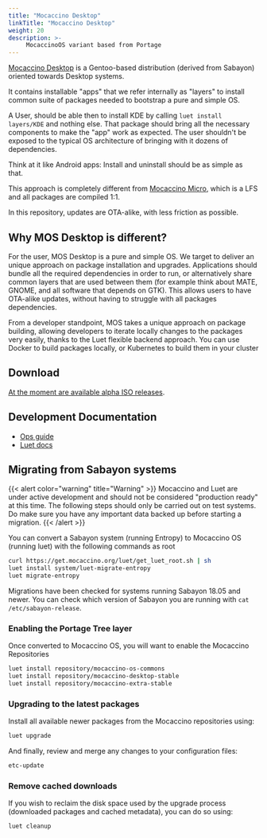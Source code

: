 ```yaml
---
title: "Mocaccino Desktop"
linkTitle: "Mocaccino Desktop"
weight: 20
description: >-
     MocaccinoOS variant based from Portage
---
```


[Mocaccino Desktop](https://github.com/mocaccinoOS/desktop) is a Gentoo-based distribution (derived from Sabayon) oriented towards Desktop systems.

It contains installable "apps" that we refer internally as "layers" to install common suite of packages needed to bootstrap a pure and simple OS.

A User, should be able then to install KDE by calling `luet install layers/KDE` and nothing else. That package should bring all the necessary components to make the "app" work as expected. The user shouldn't be exposed to the typical OS architecture of bringing with it dozens of dependencies. 

Think at it like Android apps: Install and uninstall should be as simple as that.

This approach is completely different from [Mocaccino Micro](https://github.com/mocaccinoOS/mocaccino-micro), which is a LFS and all packages are compiled 1:1. 

In this repository, updates are OTA-alike, with less friction as possible.

## Why MOS Desktop is different?

For the user, MOS Desktop is a pure and simple OS. We target to deliver an unique approach on package installation and upgrades. Applications should bundle all the required dependencies in order to run, or alternatively share common layers that are used between them (for example think about MATE, GNOME, and all software that depends on GTK). This allows users to have OTA-alike updates, without having to struggle with all packages dependencies.

From a developer standpoint, MOS takes a unique approach on package building, allowing developers to iterate locally changes to the packages very easily, thanks to the Luet flexible backend approach. You can use Docker to build packages locally, or Kubernetes to build them in your cluster

## Download

[At the moment are available alpha ISO releases](https://get.mocaccino.org/minio/mocaccino-iso).

## Development Documentation

- [Ops guide](https://github.com/mocaccinoOS/desktop/blob/master/docs/ops_guide_to_galaxy.md)
- [Luet docs](https://luet-lab.github.io/docs/)

## Migrating from Sabayon systems

{{< alert color="warning" title="Warning" >}}
Mocaccino and Luet are under active development and should not be considered "production ready" at this time. The following steps should only be carried out on test systems. Do make sure you have any important data backed up before starting a migration.
{{< /alert >}}

You can convert a Sabayon system (running Entropy) to Mocaccino OS (running luet) with the following commands as root

```bash
curl https://get.mocaccino.org/luet/get_luet_root.sh | sh
luet install system/luet-migrate-entropy
luet migrate-entropy
```

Migrations have been checked for systems running Sabayon 18.05 and newer. You can check which version of Sabayon you are running with `cat /etc/sabayon-release`.

### Enabling the Portage Tree layer

Once converted to Mocaccino OS, you will want to enable the Mocaccino Repositories

```bash
luet install repository/mocaccino-os-commons
luet install repository/mocaccino-desktop-stable
luet install repository/mocaccino-extra-stable
```

### Upgrading to the latest packages

Install all available newer packages from the Mocaccino repositories using:

```bash
luet upgrade
```

And finally, review and merge any changes to your configuration files:

```bash
etc-update
```

### Remove cached downloads

If you wish to reclaim the disk space used by the upgrade process (downloaded packages and cached metadata), you can do so using:

```bash
luet cleanup
```
